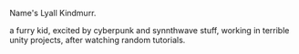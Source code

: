 Name's Lyall Kindmurr.

a furry kid, excited by cyberpunk and synnthwave stuff, working in terrible unity projects, after watching random tutorials.

<!---
Lyall-KindMurr/Lyall-KindMurr is a ✨ special ✨ repository because its `README.md` (this file) appears on your GitHub profile.
You can click the Preview link to take a look at your changes.
--->
